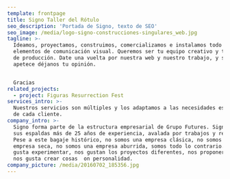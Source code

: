 ```yaml
---
template: frontpage
title: Signo Taller del Rótulo
seo_description: 'Portada de Signo, texto de SEO'
seo_image: /media/logo-signo-construcciones-singulares_web.jpg
tagline: >-
  Ideamos, proyectamos, construimos, comercializamos e instalamos todo tipo de
  elementos de comunicación visual. Queremos ser tu equipo creativo y tu centro
  de producción. Date una vuelta por nuestra web y nuestro trabajo, y si te
  apetece déjanos tu opinión.


  Gracias
related_projects:
  - project: Figuras Resurrection Fest
services_intro: >-
  Nuestros servicios son múltiples y los adaptamos a las necesidades específicas
  de cada cliente.
company_intro: >-
  Signo forma parte de la estructura empresarial de Grupo Futures. Signo tiene a
  sus espaldas más de 25 años de experiencia, avalada por trabajos y resultados.
  Pese a este bagaje histórico, no somos una empresa clásica, no somos una
  empresa seca, no somos una empresa aburrida, somos todo lo contrario. Nos
  gusta experimentar, nos gustan los proyectos diferentes, nos proponer ideas y
  nos gusta crear cosas  on personalidad.
company_picture: /media/20160702_185356.jpg
---
```


